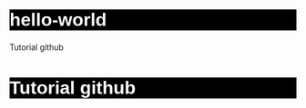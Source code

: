 # hello-world
Tutorial github
<!DOCTYPE html>
<html>
  <head>
    <style>
      h1{
      background-color:black;
      color:white;
      font-size:24pt;
      font-family:Arial; 
      }
    </style>
    <title>hello world</title>
  </head>
  <body>
    <h1> Tutorial github </h1>
  </body>
</html>
